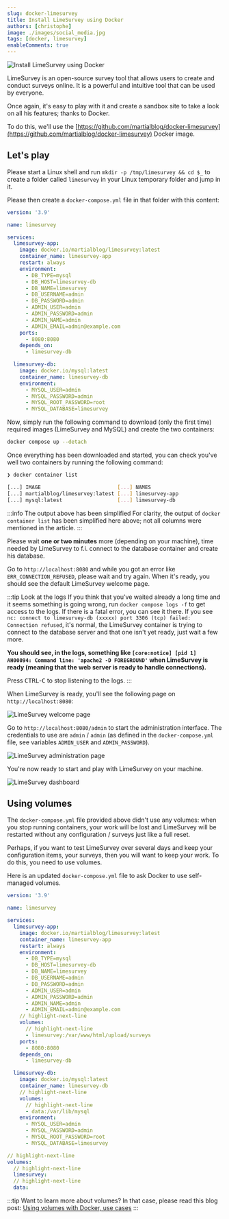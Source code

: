 ```yaml
---
slug: docker-limesurvey
title: Install LimeSurvey using Docker
authors: [christophe]
image: ./images/social_media.jpg
tags: [docker, limesurvey]
enableComments: true
---
```

![Install LimeSurvey using Docker](./images/header.jpg)

LimeSurvey is an open-source survey tool that allows users to create and conduct surveys online. It is a powerful and intuitive tool that can be used by everyone.

Once again, it's easy to play with it and create a sandbox site to take a look on all his features; thanks to Docker.

To do this, we'll use the [https://github.com/martialblog/docker-limesurvey](https://github.com/martialblog/docker-limesurvey) Docker image.

<!-- truncate -->

## Let's play

Please start a Linux shell and run `mkdir -p /tmp/limesurvey && cd $_` to create a folder called `limesurvey` in your Linux temporary folder and jump in it.

Please then create a `docker-compose.yml` file in that folder with this content:

```yaml
version: '3.9'

name: limesurvey

services:
  limesurvey-app:
    image: docker.io/martialblog/limesurvey:latest
    container_name: limesurvey-app
    restart: always
    environment:
      - DB_TYPE=mysql
      - DB_HOST=limesurvey-db
      - DB_NAME=limesurvey
      - DB_USERNAME=admin
      - DB_PASSWORD=admin
      - ADMIN_USER=admin
      - ADMIN_PASSWORD=admin
      - ADMIN_NAME=admin
      - ADMIN_EMAIL=admin@example.com
    ports:
      - 8080:8080
    depends_on:
      - limesurvey-db

  limesurvey-db:
    image: docker.io/mysql:latest
    container_name: limesurvey-db
    environment:
      - MYSQL_USER=admin
      - MYSQL_PASSWORD=admin
      - MYSQL_ROOT_PASSWORD=root
      - MYSQL_DATABASE=limesurvey
```

Now, simply run the following command to download (only the first time) required images (LimeSurvey and MySQL) and create the two containers:

```bash
docker compose up --detach
```

Once everything has been downloaded and started, you can check you've well two containers by running the following command:

```bash
❯ docker container list

[...] IMAGE                         [...] NAMES
[...] martialblog/limesurvey:latest [...] limesurvey-app
[...] mysql:latest                  [...] limesurvey-db
```

:::info The output above has been simplified
For clarity, the output of `docker container list` has been simplified here above; not all columns were mentioned in the article.
:::

Please wait **one or two minutes** more (depending on your machine), time needed by LimeSurvey to f.i. connect to the database container and create his database.

Go to `http://localhost:8080` and while you got an error like `ERR_CONNECTION_REFUSED`, please wait and try again. When it's ready, you should see the default LimeSurvey welcome page.

:::tip Look at the logs
If you think that you've waited already a long time and it seems something is going wrong, run `docker compose logs -f` to get access to the logs. If there is a fatal error, you can see it there. If you see `nc: connect to limesurvey-db (xxxxx) port 3306 (tcp) failed: Connection refused`, it's normal, the LimeSurvey container is trying to connect to the database server and that one isn't yet ready, just wait a few more.

**You should see, in the logs, something like `[core:notice] [pid 1] AH00094: Command line: 'apache2 -D FOREGROUND'` when LimeSurvey is ready (meaning that the web server is ready to handle connections).**

Press <kbd>CTRL</kbd>-<kbd>C</kbd> to stop listening to the logs.
:::

When LimeSurvey is ready, you'll see the following page on `http://localhost:8080`:

![LimeSurvey welcome page](./images/homepage.png)

Go to `http://localhost:8080/admin` to start the administration interface. The credentials to use are `admin` / `admin` (as defined in the `docker-compose.yml` file, see variables `ADMIN_USER` and `ADMIN_PASSWORD`).

![LimeSurvey administration page](./images/admin.png)

You're now ready to start and play with LimeSurvey on your machine.

![LimeSurvey dashboard](./images/dashboard.png)

## Using volumes

The `docker-compose.yml` file provided above didn't use any volumes: when you stop running containers, your work will be lost and LimeSurvey will be restarted without any configuration / surveys just like a full reset.

Perhaps, if you want to test LimeSurvey over several days and keep your configuration items, your surveys, then you will want to keep your work. To do this, you need to use volumes.

Here is an updated `docker-compose.yml` file to ask Docker to use self-managed volumes.

```yaml
version: '3.9'

name: limesurvey

services:
  limesurvey-app:
    image: docker.io/martialblog/limesurvey:latest
    container_name: limesurvey-app
    restart: always
    environment:
      - DB_TYPE=mysql
      - DB_HOST=limesurvey-db
      - DB_NAME=limesurvey
      - DB_USERNAME=admin
      - DB_PASSWORD=admin
      - ADMIN_USER=admin
      - ADMIN_PASSWORD=admin
      - ADMIN_NAME=admin
      - ADMIN_EMAIL=admin@example.com
    // highlight-next-line
    volumes:
      // highlight-next-line
      - limesurvey:/var/www/html/upload/surveys
    ports:
      - 8080:8080
    depends_on:
      - limesurvey-db

  limesurvey-db:
    image: docker.io/mysql:latest
    container_name: limesurvey-db
    // highlight-next-line
    volumes:
      // highlight-next-line
      - data:/var/lib/mysql
    environment:
      - MYSQL_USER=admin
      - MYSQL_PASSWORD=admin
      - MYSQL_ROOT_PASSWORD=root
      - MYSQL_DATABASE=limesurvey

// highlight-next-line
volumes:
  // highlight-next-line
  limesurvey:
  // highlight-next-line
  data:
```

:::tip Want to learn more about volumes?
In that case, please read this blog post: [Using volumes with Docker, use cases](/blog/docker-volumes)
:::
